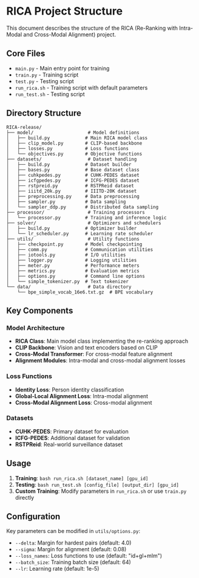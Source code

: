 # RICA Project Structure

This document describes the structure of the RICA (Re-Ranking with Intra-Modal and Cross-Modal Alignment) project.

## Core Files

- `main.py` - Main entry point for training
- `train.py` - Training script
- `test.py` - Testing script
- `run_rica.sh` - Training script with default parameters
- `run_test.sh` - Testing script

## Directory Structure

```
RICA-release/
├── model/                    # Model definitions
│   ├── build.py             # Main RICA model class
│   ├── clip_model.py        # CLIP-based backbone
│   ├── losses.py            # Loss functions
│   └── objectives.py        # Objective functions
├── datasets/                 # Dataset handling
│   ├── build.py             # Dataset builder
│   ├── bases.py             # Base dataset class
│   ├── cuhkpedes.py         # CUHK-PEDES dataset
│   ├── icfgpedes.py         # ICFG-PEDES dataset
│   ├── rstpreid.py          # RSTPReid dataset
│   ├── iiitd_20k.py         # IIITD-20K dataset
│   ├── preprocessing.py     # Data preprocessing
│   ├── sampler.py           # Data sampling
│   └── sampler_ddp.py       # Distributed data sampling
├── processor/                # Training processors
│   └── processor.py         # Training and inference logic
├── solver/                   # Optimizers and schedulers
│   ├── build.py             # Optimizer builder
│   └── lr_scheduler.py      # Learning rate scheduler
├── utils/                    # Utility functions
│   ├── checkpoint.py        # Model checkpointing
│   ├── comm.py              # Communication utilities
│   ├── iotools.py           # I/O utilities
│   ├── logger.py            # Logging utilities
│   ├── meter.py             # Performance meters
│   ├── metrics.py           # Evaluation metrics
│   ├── options.py           # Command line options
│   └── simple_tokenizer.py  # Text tokenizer
└── data/                     # Data directory
    └── bpe_simple_vocab_16e6.txt.gz  # BPE vocabulary
```

## Key Components

### Model Architecture
- **RICA Class**: Main model class implementing the re-ranking approach
- **CLIP Backbone**: Vision and text encoders based on CLIP
- **Cross-Modal Transformer**: For cross-modal feature alignment
- **Alignment Modules**: Intra-modal and cross-modal alignment losses

### Loss Functions
- **Identity Loss**: Person identity classification
- **Global-Local Alignment Loss**: Intra-modal alignment
- **Cross-Modal Alignment Loss**: Cross-modal alignment

### Datasets
- **CUHK-PEDES**: Primary dataset for evaluation
- **ICFG-PEDES**: Additional dataset for validation
- **RSTPReid**: Real-world surveillance dataset

## Usage

1. **Training**: `bash run_rica.sh [dataset_name] [gpu_id]`
2. **Testing**: `bash run_test.sh [config_file] [output_dir] [gpu_id]`
3. **Custom Training**: Modify parameters in `run_rica.sh` or use `train.py` directly

## Configuration

Key parameters can be modified in `utils/options.py`:
- `--delta`: Margin for hardest pairs (default: 4.0)
- `--sigma`: Margin for alignment (default: 0.08)
- `--loss_names`: Loss functions to use (default: "id+gl+mlm")
- `--batch_size`: Training batch size (default: 64)
- `--lr`: Learning rate (default: 1e-5)
